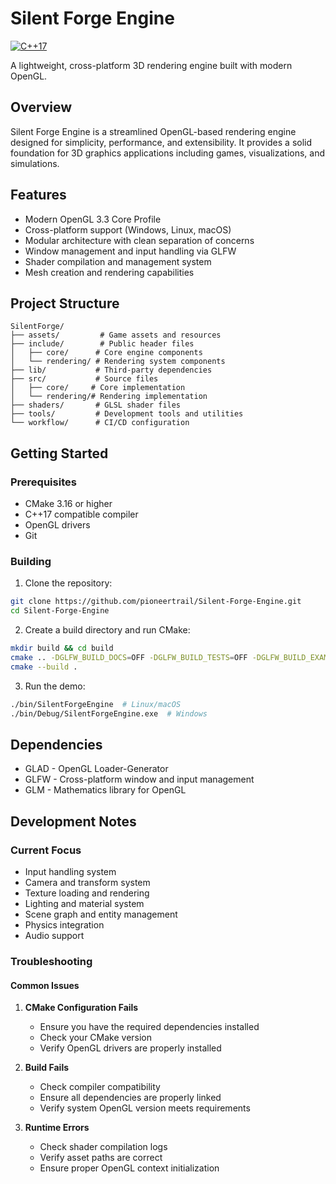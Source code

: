 # Silent Forge Engine

[![C++17](https://img.shields.io/badge/C++-17-blue.svg)](https://en.cppreference.com/w/cpp/17)

A lightweight, cross-platform 3D rendering engine built with modern OpenGL.

## Overview

Silent Forge Engine is a streamlined OpenGL-based rendering engine designed for simplicity, performance, and extensibility. It provides a solid foundation for 3D graphics applications including games, visualizations, and simulations.

## Features

- Modern OpenGL 3.3 Core Profile
- Cross-platform support (Windows, Linux, macOS)
- Modular architecture with clean separation of concerns
- Window management and input handling via GLFW
- Shader compilation and management system
- Mesh creation and rendering capabilities

## Project Structure

```
SilentForge/
├── assets/         # Game assets and resources
├── include/        # Public header files
│   ├── core/      # Core engine components
│   └── rendering/ # Rendering system components
├── lib/           # Third-party dependencies
├── src/           # Source files
│   ├── core/     # Core implementation
│   └── rendering/# Rendering implementation
├── shaders/       # GLSL shader files
├── tools/         # Development tools and utilities
└── workflow/      # CI/CD configuration
```

## Getting Started

### Prerequisites

- CMake 3.16 or higher
- C++17 compatible compiler
- OpenGL drivers
- Git

### Building

1. Clone the repository:
```bash
git clone https://github.com/pioneertrail/Silent-Forge-Engine.git
cd Silent-Forge-Engine
```

2. Create a build directory and run CMake:
```bash
mkdir build && cd build
cmake .. -DGLFW_BUILD_DOCS=OFF -DGLFW_BUILD_TESTS=OFF -DGLFW_BUILD_EXAMPLES=OFF
cmake --build .
```

3. Run the demo:
```bash
./bin/SilentForgeEngine  # Linux/macOS
./bin/Debug/SilentForgeEngine.exe  # Windows
```

## Dependencies

- GLAD - OpenGL Loader-Generator
- GLFW - Cross-platform window and input management
- GLM - Mathematics library for OpenGL

## Development Notes

### Current Focus
- Input handling system
- Camera and transform system
- Texture loading and rendering
- Lighting and material system
- Scene graph and entity management
- Physics integration
- Audio support

### Troubleshooting

#### Common Issues

1. **CMake Configuration Fails**
   - Ensure you have the required dependencies installed
   - Check your CMake version
   - Verify OpenGL drivers are properly installed

2. **Build Fails**
   - Check compiler compatibility
   - Ensure all dependencies are properly linked
   - Verify system OpenGL version meets requirements

3. **Runtime Errors**
   - Check shader compilation logs
   - Verify asset paths are correct
   - Ensure proper OpenGL context initialization 